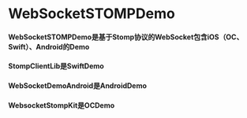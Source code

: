 # WebSocketSTOMPDemo
#### WebSocketSTOMPDemo是基于Stomp协议的WebSocket包含iOS（OC、Swift）、Android的Demo
#### StompClientLib是SwiftDemo
#### WebSocketDemoAndroid是AndroidDemo
#### WebsocketStompKit是OCDemo
